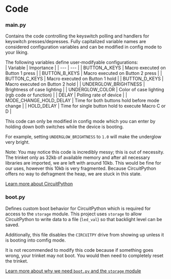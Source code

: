 # Code

### main.py
Contains the code controlling the keyswitch polling and handlers for keyswitch presses/depresses. Fully capitalized variable names are considered configuration variables and can be modified in config mode to your liking.

The following variables define user-modifyable configurations:  
| Variable               | Importance                                          |
| ---                    | ---                                                 |
| BUTTON_A_KEYS          | Macro executed on Button 1 press                    |
| BUTTON_B_KEYS          | Macro executed on Button 2 press                    |
| BUTTON_C_KEYS          | Macro executed on Button 1 hold                     |
| BUTTON_D_KEYS          | Macro executed on Button 2 hold                     |
| UNDERGLOW_BRIGHTNESS   | Brightness of case lighting                         |
| UNDERGLOW_COLOR        | Color of case lighting (rgb code or function)       |
| DELAY                  | Polling rate of device                              |
| MODE_CHANGE_HOLD_DELAY | Time for both buttons hold before mode change       |
| HOLD_DELAY             | Time for single button hold to execute Macro C or D |

This code can only be modified in config mode which you can enter by holding down both switches while the device is booting.

For example, setting `UNDERGLOW_BRIGHTNESS` to `1.0` will make the underglow very bright.

Note: You may notice this code is incredibly messy; this is out of necessity. The trinket only as 32kb of available memory and after all necessary libraries are imported, we are left with around 10kb. This would be fine for our uses, however this 10kb is very fragmented. Because CircuitPython offers no way to defragment the heap, we are stuck in this state.

[Learn more about CircuitPython](https://circuitpython.org/)

### boot.py
Defines custom boot behavior for CircuitPython which is required for access to the `storage` module. This project uses `storage` to allow CircuitPython to write data to a file (`led_val`) so that backlight level can be saved.

Additionally, this file disables the `CIRCUITPY` drive from showing up unless it is booting into comfig mode.

It is not recommended to modify this code because if something goes wrong, your trinket may not boot. You would then need to completely reset the trinket.

[Learn more about why we need `boot.py` and the `storage` module](https://learn.adafruit.com/circuitpython-essentials/circuitpython-storage)